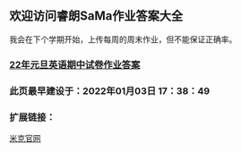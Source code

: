 ## 欢迎访问睿朗SaMa作业答案大全
我会在下个学期开始，上传每周的周末作业，但不能保证正确率。

### [22年元旦英语期中试卷作业答案](http://zy.mctra.top/22eqz.zip)

### 此页最早建设于：2022年01月03日 17：38：49

### 扩展链接：
 [米克官网](http://mctra.top/)
